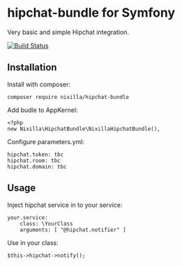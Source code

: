# hipchat-bundle for Symfony

Very basic and simple Hipchat integration.

[![Build Status](https://travis-ci.org/nixilla/hipchat-bundle.svg?branch=master)](https://travis-ci.org/nixilla/hipchat-bundle)

## Installation

Install with composer:

```#!bash
composer require nixilla/hipchat-bundle
```

Add budle to AppKernel:

```
<?php
new Nixilla\HipchatBundle\NixillaHipchatBundle(),
```

Configure parameters.yml:

    hipchat.token: tbc
    hipchat.room: tbc
    hipchat.domain: tbc

## Usage

Inject hipchat service in to your service:

    your.service:
        class: \YourClass
        arguments: [ "@hipchat.notifier" ]

Use in your class:

```#!php
$this->hipchat->notify();
```
